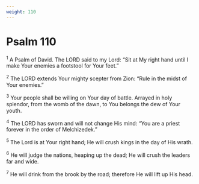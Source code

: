 ```yaml
---
weight: 110
---
```


# Psalm 110

<sup>1</sup> A Psalm of David. The LORD said to my Lord: “Sit at My right hand until I make Your enemies a footstool for Your feet.” 

<sup>2</sup> The LORD extends Your mighty scepter from Zion: “Rule in the midst of Your enemies.” 

<sup>3</sup> Your people shall be willing on Your day of battle. Arrayed in holy splendor, from the womb of the dawn, to You belongs the dew of Your youth. 

<sup>4</sup> The LORD has sworn and will not change His mind: “You are a priest forever in the order of Melchizedek.” 

<sup>5</sup> The Lord is at Your right hand; He will crush kings in the day of His wrath. 

<sup>6</sup> He will judge the nations, heaping up the dead; He will crush the leaders far and wide. 

<sup>7</sup> He will drink from the brook by the road; therefore He will lift up His head. 


